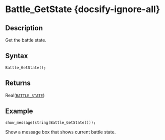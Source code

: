 # Battle_GetState {docsify-ignore-all}

## Description
Get the battle state.

## Syntax
```gml
Battle_GetState();
```

## Returns
Real([`BATTLE_STATE`](/macro/battle?id=BATTLE_STATE))

## Example
```gml
show_message(string(Battle_GetState()));
```
Show a message box that shows current battle state.